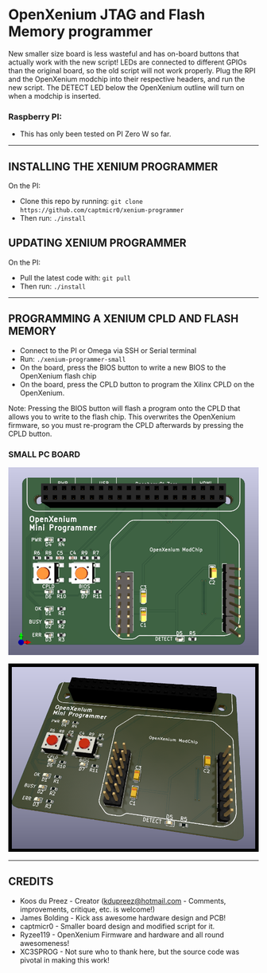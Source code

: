 # OpenXenium JTAG and Flash Memory programmer
New smaller size board is less wasteful and has on-board buttons that actually work with the new script!
LEDs are connected to different GPIOs than the original board, so the old script will not work properly.
Plug the RPI and the OpenXenium modchip into their respective headers, and run the new script.
The DETECT LED below the OpenXenium outline will turn on when a modchip is inserted.

### Raspberry PI:
- This has only been tested on PI Zero W so far.

-------------
## INSTALLING THE XENIUM PROGRAMMER

On the PI:
- Clone this repo by running: `git clone https://github.com/captmicr0/xenium-programmer`
- Then run: `./install`

## UPDATING XENIUM PROGRAMMER

On the PI:
- Pull the latest code with: `git pull`
- Then run: `./install` 

-------------
## PROGRAMMING A XENIUM CPLD AND FLASH MEMORY

- Connect to the PI or Omega via SSH or Serial terminal
- Run: `./xenium-programmer-small`
- On the board, press the BIOS button to write a new BIOS to the OpenXenium flash chip
- On the board, press the CPLD button to program the Xilinx CPLD on the OpenXenium.

Note: Pressing the BIOS button will flash a program onto the CPLD that allows you to
write to the flash chip. This overwrites the OpenXenium firmware, so you must re-program
the CPLD afterwards by pressing the CPLD button.

### SMALL PC BOARD

![RPI PXB](hardware/RaspberryPIZero-small/images/RaspberryPIZero-small.front.png)

![RPI PXC](hardware/RaspberryPIZero-small/images/RaspberryPIZero-small.RT.angled.png)

-------------
## CREDITS

- Koos du Preez - Creator (kdupreez@hotmail.com - Comments, improvements, critique, etc. is welcome!)
- James Bolding - Kick ass awesome hardware design and PCB!
- captmicr0 - Smaller board design and modified script for it.
- Ryzee119 -  OpenXenium Firmware and hardware and all round awesomeness!
- XC3SPROG - Not sure who to thank here, but the source code was pivotal in making this work!
